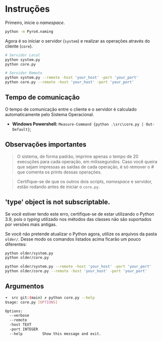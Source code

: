 # Instruções

Primeiro, inicie o *namespace*.

```bash
python -m Pyro4.naming
```

Agora é so iniciar o servidor (`system`) e realizar as operações através do cliente (`core`).


```bash
# Servidor Local
python system.py
python core.py

# Servidor Remoto
python system.py --remote -host 'your_host' -port 'your_port'
python core.py --remote -host 'your_host' -port 'your_port'
```

## Tempo de comunicação

O tempo de comunicação entre o cliente e o servidor é calculado automaticamente pelo Sistema Operacional.

* **Windows Powershell:** ```Measure-Command {python .\src\core.py | Out-Default}```;

## Observações importantes
> O sistema, de forma padrão, imprime apenas o tempo de 20 execuções para cada operação, em milissegundos. Caso você queira que sejam impressas as saídas de cada operação, é só remover o *#* que comenta os prints dessas operações.

> Certifique-se de que os outros dois scripts, *namespace* e servidor, estão rodando antes de iniciar o `core.py`.

## 'type' object is not subscriptable.

Se você estiver tendo este erro, certifique-se de estar utilizando o Python 3.9, pois o *typing* utilizado nos métodos das classes não são suportados por versões mais antigas.

Se você não pretende atualizar o Python agora, utilize os arquivos da pasta `older/`. Desse modo os comandos listados acima ficarão um pouco diferentes:

```bash
python older/system.py
python older/core.py
```

```bash
python older/system.py --remote -host 'your_host' -port 'your_port'
python older/core.py --remote -host 'your_host' -port 'your_port'
```

## Argumentos

```bash
➜  src git:(main) ✗ python core.py --help
Usage: core.py [OPTIONS]

Options:
  --verbose
  --remote
  -host TEXT
  -port INTEGER
  --help         Show this message and exit.
```
